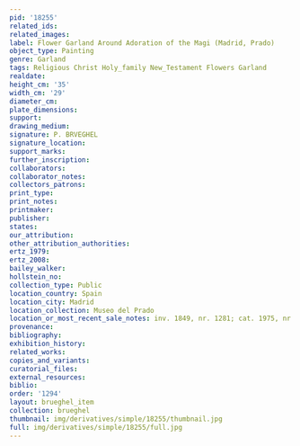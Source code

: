 ```yaml
---
pid: '18255'
related_ids: 
related_images: 
label: Flower Garland Around Adoration of the Magi (Madrid, Prado)
object_type: Painting
genre: Garland
tags: Religious Christ Holy_family New_Testament Flowers Garland
realdate: 
height_cm: '35'
width_cm: '29'
diameter_cm: 
plate_dimensions: 
support: 
drawing_medium: 
signature: P. BRVEGHEL
signature_location: 
support_marks: 
further_inscription: 
collaborators: 
collaborator_notes: 
collectors_patrons: 
print_type: 
print_notes: 
printmaker: 
publisher: 
states: 
our_attribution: 
other_attribution_authorities: 
ertz_1979: 
ertz_2008: 
bailey_walker: 
hollstein_no: 
collection_type: Public
location_country: Spain
location_city: Madrid
location_collection: Museo del Prado
location_or_most_recent_sale_notes: inv. 1849, nr. 1281; cat. 1975, nr. 1415
provenance: 
bibliography: 
exhibition_history: 
related_works: 
copies_and_variants: 
curatorial_files: 
external_resources: 
biblio: 
order: '1294'
layout: brueghel_item
collection: brueghel
thumbnail: img/derivatives/simple/18255/thumbnail.jpg
full: img/derivatives/simple/18255/full.jpg
---
```

